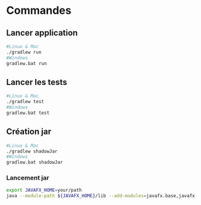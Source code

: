 
# Commandes
## Lancer application
```bash
#Linux & Mac
./gradlew run 
#Windows
gradlew.bat run
```

## Lancer les tests
```bash
#Linux & Mac
./gradlew test
#Windows
gradlew.bat test
```

## Création jar 
```bash
#Linux & Mac
./gradlew shadowJar
#Windows
gradlew.bat shadowJar
```

### Lancement jar
```bash
export JAVAFX_HOME=your/path
java --module-path ${JAVAFX_HOME}/lib --add-modules=javafx.base,javafx.controls,javafx.fxml --add-opens java.base/java.lang=ALL-UNNAMED -jar codingweek-1.0-all.jar 
```